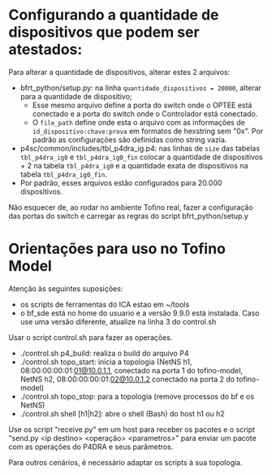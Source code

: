 # Configurando a quantidade de dispositivos que podem ser atestados:

Para alterar a quantidade de dispositivos, alterar estes 2 arquivos:
- bfrt_python/setup.py: na linha `quantidade_dispositivos = 20000`, alterar para a quantidade de dispositivo;
    - Esse mesmo arquivo define a porta do switch onde o OPTEE está conectado e a porta do switch onde o Controlador está conectado.
    - O `file_path` define onde esta o arquivo com as informações de `id_dispositivo:chave:prova` em formatos de hexstring sem "0x". Por padrão as configurações são definidas como string vazia.
- p4sc/common/includes/tbl_p4dra_ig.p4: nas linhas de `size` das tabelas `tbl_p4dra_ig0` e `tbl_p4dra_ig0_fin` colocar a quantidade de dispositivos + 2 na tabela `tbl_p4dra_ig0` e a quantidade exata de dispositivos na tabela `tbl_p4dra_ig0_fin`.
- Por padrão, esses arquivos estão configurados para 20.000 dispositivos.

Não esquecer de, ao rodar no ambiente Tofino real, fazer a configuração das portas do switch e carregar as regras do script bfrt_python/setup.y

# Orientações para uso no Tofino Model

Atenção às seguintes suposições:
- os scripts de ferramentas do ICA estao em ~/tools
- o bf_sde está no home do usuario e a versão 9.9.0 está instalada. Caso use uma versão diferente, atualize na linha 3 do control.sh

Usar o script control.sh para fazer as operações.

- ./control.sh p4_build: realiza o build do arquivo P4
- ./control.sh topo_start: inicia a topologia (NetNS h1, 08:00:00:00:01:01@10.0.1.1, conectado na porta 1 do tofino-model, NetNS h2, 08:00:00:00:01:02@10.0.1.2 conectado na porta 2 do tofino-model)
- ./control.sh topo_stop: para a topologia (remove processos do bf e os NetNS)
- ./control.sh shell [h1|h2]: abre o shell (Bash) do host h1 ou h2

Use os script "receive.py" em um host para receber os pacotes e o script "send.py \<ip destino\> \<operação\> \<parametros\>" para enviar um pacote com as operações do P4DRA e seus parâmetros.

Para outros cenários, é necessário adaptar os scripts à sua topologia.